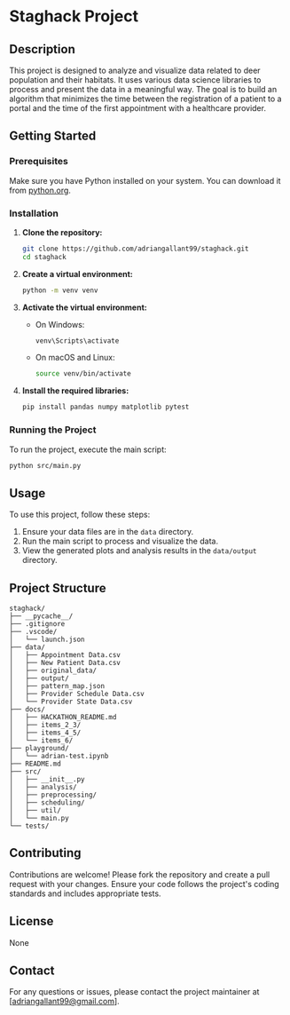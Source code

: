 # Staghack Project

## Description
This project is designed to analyze and visualize data related to deer population and their habitats. It uses various data science libraries to process and present the data in a meaningful way. The goal is to build an algorithm that minimizes the time between the registration of a patient to a portal and the time of the first appointment with a healthcare provider.

## Getting Started

### Prerequisites
Make sure you have Python installed on your system. You can download it from [python.org](https://www.python.org/).

### Installation

1. **Clone the repository:**
    ```bash
    git clone https://github.com/adriangallant99/staghack.git
    cd staghack
    ```

2. **Create a virtual environment:**
    ```bash
    python -m venv venv
    ```

3. **Activate the virtual environment:**
    - On Windows:
        ```bash
        venv\Scripts\activate
        ```
    - On macOS and Linux:
        ```bash
        source venv/bin/activate
        ```

4. **Install the required libraries:**
    ```bash
    pip install pandas numpy matplotlib pytest
    ```

### Running the Project
To run the project, execute the main script:
```bash
python src/main.py
```

## Usage
To use this project, follow these steps:
1. Ensure your data files are in the `data` directory.
2. Run the main script to process and visualize the data.
3. View the generated plots and analysis results in the `data/output` directory.

## Project Structure
```
staghack/
├── __pycache__/
├── .gitignore
├── .vscode/
│   └── launch.json
├── data/
│   ├── Appointment Data.csv
│   ├── New Patient Data.csv
│   ├── original_data/
│   ├── output/
│   ├── pattern_map.json
│   ├── Provider Schedule Data.csv
│   └── Provider State Data.csv
├── docs/
│   ├── HACKATHON_README.md
│   ├── items_2_3/
│   ├── items_4_5/
│   └── items_6/
├── playground/
│   └── adrian-test.ipynb
├── README.md
├── src/
│   ├── __init__.py
│   ├── analysis/
│   ├── preprocessing/
│   ├── scheduling/
│   ├── util/
│   └── main.py
└── tests/
```

## Contributing
Contributions are welcome! Please fork the repository and create a pull request with your changes. Ensure your code follows the project's coding standards and includes appropriate tests.

## License
None

## Contact
For any questions or issues, please contact the project maintainer at [adriangallant99@gmail.com].
